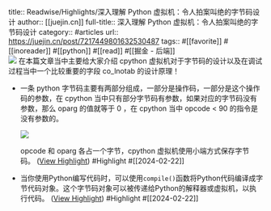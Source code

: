 title:: Readwise/Highlights/深入理解 Python 虚拟机：令人拍案叫绝的字节码设计
author:: [[juejin.cn]]
full-title:: 深入理解 Python 虚拟机：令人拍案叫绝的字节码设计
category:: #articles
url:: https://juejin.cn/post/7217449801632530487
tags:: #[[favorite]] #[[inoreader]] #[[python]] #[[read]] #[[掘金 - 后端]]  
![](https://readwise-assets.s3.amazonaws.com/static/images/article2.74d541386bbf.png)
在本篇文章当中主要给大家介绍 cpython 虚拟机对于字节码的设计以及在调试过程当中一个比较重要的字段 co_lnotab 的设计原理！
- 一条 python 字节码主要有两部分组成，一部分是操作码，一部分是这个操作码的参数，在 cpython 当中只有部分字节码有参数，如果对应的字节码没有参数，那么 oparg 的值就等于 0 ，在 cpython 当中 opcode < 90 的指令是没有参数的。
  
  ![](https://p3-juejin.byteimg.com/tos-cn-i-k3u1fbpfcp/11dda3456d15499dbde0ab8bc4f72b8a~tplv-k3u1fbpfcp-zoom-in-crop-mark:1512:0:0:0.awebp)
  
  opcode 和 oparg 各占一个字节，cpython 虚拟机使用小端方式保存字节码。 ([View Highlight](https://read.readwise.io/read/01hq7amgfq93g5h3682ma792fb)) #Highlight #[[2024-02-22]]
- 当你使用Python编写代码时，可以使用`compile()`函数将Python代码编译成字节代码对象。这个字节码对象可以被传递给Python的解释器或虚拟机，以执行代码。 ([View Highlight](https://read.readwise.io/read/01hq7b5m576e3cmtdgnk37cbp4)) #Highlight #[[2024-02-22]]
